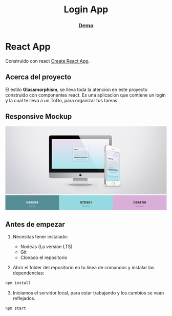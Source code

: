 <h1 align="center"> Login App</h1>
<div align="center">
  <h3>
    <a href="https://gustavo-exe.github.io/LoginApp/">
      Demo
    </a>
  </h3>
</div>

# React App
Construido con react [Create React App](https://es.reactjs.org/docs/create-a-new-react-app.html).
## Acerca del proyecto
El estilo **Glassmorphism**, se lleva toda la atencion en este proyecto construido con componentes react.
Es una aplicacion que contiene un login y la cual te lleva a un ToDo, para organizar tus tareas.
## Responsive Mockup
![Mockup](./src/images/Mockup.jpg)
![Colores](./src/images/PaletaDeColores.png)
## Antes de empezar
1. Necesitas tener instalado:
    * NodeJs (La version LTS)
    * Git 
    * Clonado el repositorio

2. Abrir el folder del repositorio en tu linea de comandos y instalar las dependencias:

```bash
npm install
```
3. Iniciamos el servidor local, para estar trabajando y los cambios se vean reflejados.
```bash
npm start
```